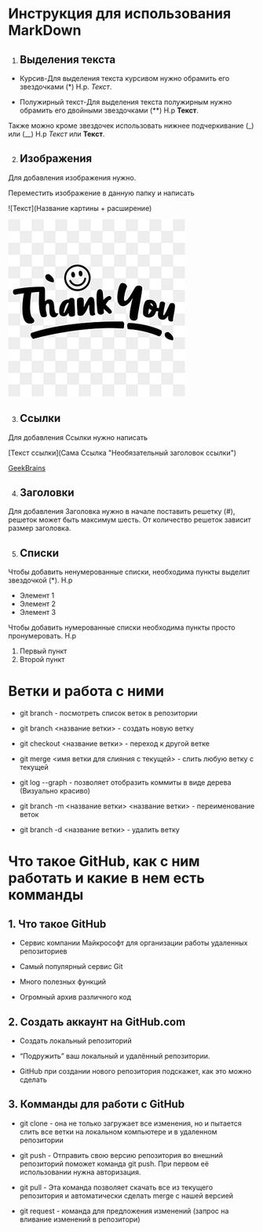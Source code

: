 # Инструкция для использования MarkDown

1. ## Выделения текста

* Курсив-Для выделения текста курсивом нужно обрамить его звездочками (*) Н.р. *Текст*.

* Полужирный текст-Для выделения текста полужирным нужно обрамить его двойными звездочками (**) Н.р **Текст**.

Также можно кроме звездочек использовать нижнее подчеркивание (_) или (__) Н.р _Текст_ или __Текст__.

2. ## Изображения 

Для добавления изображения нужно.

Переместить изображение в данную папку и написать

![Текст](Название картины + расширение)

![Для примера!](ThankYou.jpg)

3. ## Ссылки

Для добавления Ссылки нужно написать

[Текст ссылки](Сама Ссылка "Необязательный заголовок ссылки")

[GeekBrains](https://gb.ru/ "GeekBrains")



4. ## Заголовки

Для добавления Заголовка нужно в начале поставить решетку (#), решеток может быть максимум шесть. От количество решеток зависит размер заголовка.

5. ## Списки 

Чтобы добавить ненумерованные списки,
необходима пункты выделит звездочкой (*).
Н.p
* Элемент 1
* Элемент 2
* Элемент 3

Чтобы добавить нумерованные списки 
необходима пункты просто пронумеровать.
Н.p
1. Первый пункт
2. Второй пункт

# Ветки и работа с ними

+ git branch - посмотреть список веток в репозитории

+ git branch <название ветки> - создать новую ветку

+ git checkout <название ветки> - переход к другой ветке

+ git merge <имя ветки для слияния с текущей> - слить любую ветку с текущей

+ git log --graph - позволяет отобразить коммиты в виде дерева (Визуально красиво)

+ git branch -m <название ветки> <название ветки> - переименование веток

+ git branch -d <название ветки> - удалить ветку
# Что такое GitHub, как с ним работать и какие в нем есть комманды

## 1. Что такое GitHub

- Сервис компании Майкрософт для 
организации работы удаленных 
репозиториев

- Самый популярный сервис Git

- Много полезных функций

- Огромный архив различного код

## 2. Создать аккаунт на GitHub.com

- Создать локальный репозиторий

- “Подружить” ваш локальный и удалённый репозитории. 

- GitHub при создании нового репозитория подскажет, как это можно сделать

## 3. Комманды для работи с GitHub

- git clone - она не только загружает все изменения, но и пытается слить все ветки на локальном компьютере и в удаленном репозитории

- git push - Отправить свою версию репозитория во  внешний репозиторий поможет команда git  push. При первом её использовании нужна авторизация.

- git pull - Эта команда позволяет скачать все из текущего репозитория и автоматически сделать merge с нашей версией

- git request - команда для предложения изменений (запрос на вливание изменений в репозитори)
